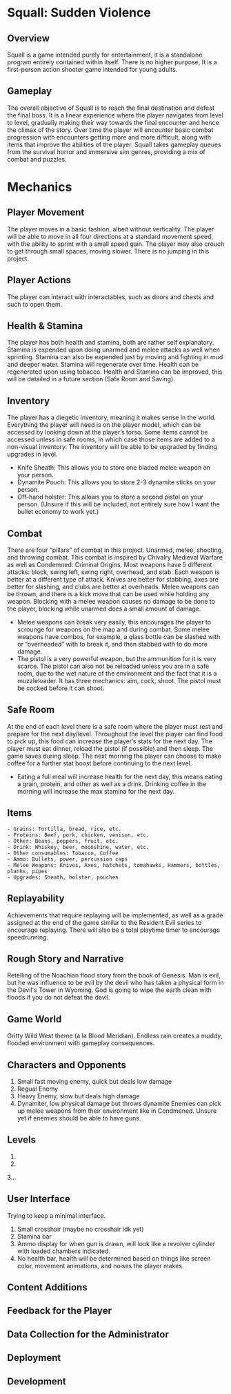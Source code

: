 # Squall: Sudden Violence

## Overview

Squall is a game intended purely for entertainment, it is a standalone program entirely contained within itself. There is no higher purpose, It is a first-person action shooter game intended for young adults.

## Gameplay

The overall objective of Squall is to reach the final destination and defeat the final boss. It is a linear experience where the player navigates from level to level, gradually making their way towards the final encounter and hence the climax of the story. Over time the player will encounter basic combat progression with encounters getting more and more difficult, along with items that improve the abilities of the player. Squall takes gameplay queues from the survival horror and immersive sim genres, providing a mix of combat and puzzles.
 
# Mechanics

## Player Movement

The player moves in a basic fashion, albeit without verticality. The player will be able to move in all four directions at a standard movement speed, with the ability to sprint with a small speed gain. The player may also crouch to get through small spaces, moving slower. There is no jumping in this project.

## Player Actions

The player can interact with interactables, such as doors and chests and such to open them.

## Health & Stamina

The player has both health and stamina, both are rather self explanatory. Stamina is expended upon doing unarmed and melee attacks as well when sprinting. Stamina can also be expended just by moving and fighting in mud and deeper water. Stamina will regenerate over time. Health can be regenerated upon using tobacco. Health and Stamina can be improved, this will be detailed in a future section (Safe Room and Saving).

## Inventory

The player has a diegetic inventory, meaning it makes sense in the world. Everything the player will need is on the player model, which can be accessed by looking down at the player’s torso. Some items cannot be accessed unless in safe rooms, in which case those items are added to a non-visual inventory. The inventory will be able to be upgraded by finding upgrades in level.
- Knife Sheath: This allows you to store one bladed melee weapon on your person.
- Dynamite Pouch: This allows you to store 2-3 dynamite sticks on your person.
- Off-hand holster: This allows you to store a second pistol on your person. (Unsure if this will be included, not entirely sure how I want the bullet economy to work yet.)

## Combat

There are four “pillars” of combat in this project. Unarmed, melee, shooting, and throwing combat. This combat is inspired by Chivalry Medieval Warfare as well as Condemned: Criminal Origins. Most weapons have 5 different attacks: block, swing left, swing right, overhead, and stab. Each weapon is better at a different type of attack. Knives are better for stabbing, axes are better for slashing, and clubs are better at overheads. Melee weapons can be thrown, and there is a kick move that can be used while holding any weapon. Blocking with a melee weapon causes no damage to be done to the player, blocking while unarmed does a small amount of damage.
- Melee weapons can break very easily, this encourages the player to scrounge for weapons on the map and during combat. Some melee weapons have combos, for example, a glass bottle can be slashed with or “overheaded” with to break it, and then stabbed with to do more damage.
- The pistol is a very powerful weapon, but the ammunition for it is very scarce. The pistol can also not be reloaded unless you are in a safe room, due to the wet nature of the environment and the fact that it is a muzzleloader. It has three mechanics: aim, cock, shoot. The pistol must be cocked before it can shoot.

## Safe Room

At the end of each level there is a safe room where the player must rest and prepare for the next day/level. Throughout the level the player can find food to pick up, this food can increase the player’s stats for the next day. The player must eat dinner, reload the pistol (if possible) and then sleep. The game saves during sleep. The next morning the player can choose to make coffee for a further stat boost before continuing to the next level.
- Eating a full meal will increase health for the next day, this means eating a grain, protein, and other as well as a drink. Drinking coffee in the morning will increase the max stamina for the next day.

## Items

	- Grains: Tortilla, bread, rice, etc.
	- Proteins: Beef, pork, chicken, venison, etc.
	- Other: Beans, peppers, fruit, etc.
	- Drink: Whiskey, beer, moonshine, water, etc.
	- Other consumables: Tobacco, Coffee
	- Ammo: Bullets, power, percussion caps
	- Melee Weapons: Knives, Axes, hatchets, tomahawks, Hammers, bottles, planks, pipes
	- Upgrades: Sheath, holster, pouches

## Replayability

Achievements that require replaying will be implemented, as well as a grade assigned at the end of the game similar to the Resident Evil series to encourage replaying. There will also be a total playtime timer to encourage speedrunning.

## Rough Story and Narrative

Retelling of the Noachian flood story from the book of Genesis. Man is evil, but he was influence to be evil by the devil who has taken a physical form in the Devil's Tower in Wyoming. God is going to wipe the earth clean with floods if you do not defeat the devil. 

## Game World

Gritty Wild West theme (a la Blood Meridian). Endless rain creates a muddy, flooded environment with gameplay consequences.

## Characters and Opponents
  1. Small fast moving enemy, quick but deals low damage
  2. Regual Enemy
  3. Heavy Enemy, slow but deals high damage
  4. Dynamiter, low physical damage but throws dynamite
  Enemies can pick up melee weapons from their environment like in Condmened. Unsure yet if enemies should be able to have guns.

## Levels
  1. 
  2.
  3...

## User Interface
  Trying to keep a minimal interface.
  1. Small crosshair (maybe no crosshair idk yet)
  2. Stamina bar
  3. Ammo display for when gun is drawn, will look like a revolver cylinder with loaded chambers indicated.
  4. No health bar, health will be determined based on things like screen color, movement animations, and noises the player makes.

## Content Additions

## Feedback for the Player

## Data Collection for the Administrator

## Deployment

## Development
